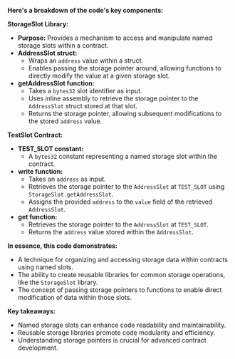 

 **Here's a breakdown of the code's key components:**

**StorageSlot Library:**

- **Purpose:** Provides a mechanism to access and manipulate named storage slots within a contract.
- **AddressSlot struct:**
    - Wraps an `address` value within a struct.
    - Enables passing the storage pointer around, allowing functions to directly modify the value at a given storage slot.
- **getAddressSlot function:**
    - Takes a `bytes32` slot identifier as input.
    - Uses inline assembly to retrieve the storage pointer to the `AddressSlot` struct stored at that slot.
    - Returns the storage pointer, allowing subsequent modifications to the stored `address` value.

**TestSlot Contract:**

- **TEST_SLOT constant:**
    - A `bytes32` constant representing a named storage slot within the contract.
- **write function:**
    - Takes an `address` as input.
    - Retrieves the storage pointer to the `AddressSlot` at `TEST_SLOT` using `StorageSlot.getAddressSlot`.
    - Assigns the provided `address` to the `value` field of the retrieved `AddressSlot`.
- **get function:**
    - Retrieves the storage pointer to the `AddressSlot` at `TEST_SLOT`.
    - Returns the `address` value stored within the `AddressSlot`.

**In essence, this code demonstrates:**

- A technique for organizing and accessing storage data within contracts using named slots.
- The ability to create reusable libraries for common storage operations, like the `StorageSlot` library.
- The concept of passing storage pointers to functions to enable direct modification of data within those slots.

**Key takeaways:**

- Named storage slots can enhance code readability and maintainability.
- Reusable storage libraries promote code modularity and efficiency.
- Understanding storage pointers is crucial for advanced contract development.

